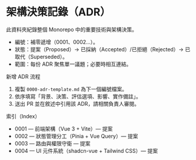 # 架構決策記錄（ADR）

此資料夾紀錄整個 Monorepo 中的重要技術與架構決策。

- 編號：補零遞增（0001、0002…）。
- 狀態：提案（Proposed）→ 已採納（Accepted）/已拒絕（Rejected）→ 已取代（Superseded）。
- 範圍：每份 ADR 聚焦單一議題；必要時相互連結。

新增 ADR 流程

1. 複製 `0000-adr-template.md` 為下一個編號檔案。
2. 依序填寫「背景、決策、評估選項、影響、實作備註」。
3. 送出 PR 並在敘述中引用該 ADR，請相關負責人審閱。

索引（Index）

- 0001 — 前端架構（Vue 3 + Vite）— 提案
- 0002 — 狀態管理分工（Pinia + Vue Query）— 提案
- 0003 — 路由與權限守衛 — 提案
- 0004 — UI 元件系統（shadcn-vue + Tailwind CSS）— 提案

